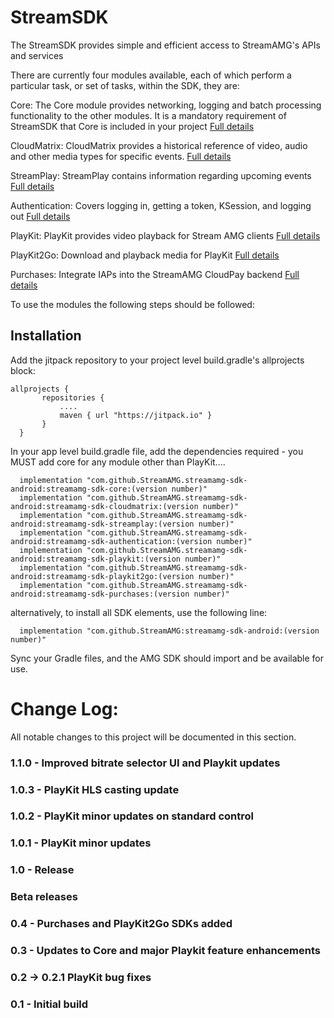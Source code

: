 
# StreamSDK
The StreamSDK provides simple and efficient access to StreamAMG's APIs and services

There are currently four modules available, each of which perform a particular task, or set of tasks, within the SDK, they are:

Core:
  The Core module provides networking, logging and batch processing functionality to the other modules. It is a mandatory requirement of StreamSDK that Core is included in your project
  [Full details](CoreReadMe.md)

CloudMatrix:
  CloudMatrix provides a historical reference of video, audio and other media types for specific events.
  [Full details](CloudMatrixReadMe.md)

StreamPlay:
  StreamPlay contains information regarding upcoming events
  [Full details](StreamPlayReadMe.md)

Authentication:
  Covers logging in, getting a token, KSession, and logging out
  [Full details](AuthenticationReadMe.md)

PlayKit:
  PlayKit provides video playback for Stream AMG clients
  [Full details](PlayKitReadMe.md)

 PlayKit2Go:
   Download and playback media for PlayKit
   [Full details](PlayKit2GoReadMe.md)

Purchases:
   Integrate IAPs into the StreamAMG CloudPay backend
   [Full details](PurchasesReadMe.md)


  To use the modules the following steps should be followed:

## Installation

Add the jitpack repository to your project level build.gradle's allprojects block:

```
allprojects {
       repositories {
           ....
           maven { url "https://jitpack.io" }
       }
  }
```

In your app level build.gradle file, add the dependencies required - you MUST add core for any module other than PlayKit....

  ```  
    implementation "com.github.StreamAMG.streamamg-sdk-android:streamamg-sdk-core:(version number)"
    implementation "com.github.StreamAMG.streamamg-sdk-android:streamamg-sdk-cloudmatrix:(version number)"
    implementation "com.github.StreamAMG.streamamg-sdk-android:streamamg-sdk-streamplay:(version number)"
    implementation "com.github.StreamAMG.streamamg-sdk-android:streamamg-sdk-authentication:(version number)"
    implementation "com.github.StreamAMG.streamamg-sdk-android:streamamg-sdk-playkit:(version number)"
    implementation "com.github.StreamAMG.streamamg-sdk-android:streamamg-sdk-playkit2go:(version number)"
    implementation "com.github.StreamAMG.streamamg-sdk-android:streamamg-sdk-purchases:(version number)"
  ```  

alternatively, to install all SDK elements, use the following line:

```  
  implementation "com.github.StreamAMG:streamamg-sdk-android:(version number)"
```

Sync your Gradle files, and the AMG SDK should import and be available for use.

Change Log:
===========

All notable changes to this project will be documented in this section.

### 1.1.0 - Improved bitrate selector UI and Playkit updates

### 1.0.3 - PlayKit HLS casting update

### 1.0.2 - PlayKit minor updates on standard control

### 1.0.1 - PlayKit minor updates

### 1.0 - Release

### Beta releases

### 0.4 - Purchases and PlayKit2Go SDKs added

### 0.3 - Updates to Core and major Playkit feature enhancements

### 0.2 -> 0.2.1 PlayKit bug fixes

### 0.1 - Initial build
